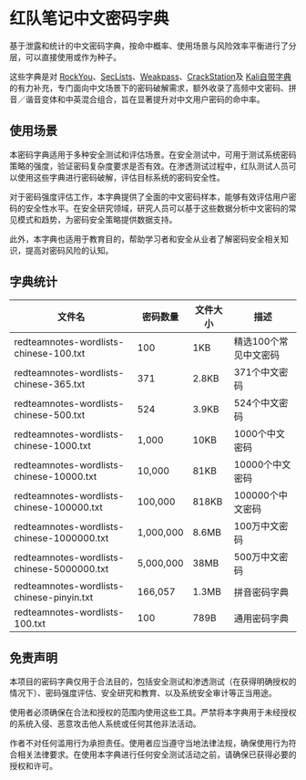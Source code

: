 # 红队笔记中文密码字典

基于泄露和统计的中文密码字典，按命中概率、使用场景与风险效率平衡进行了分层，可以直接使用或作为种子。

这些字典是对 [RockYou](https://weakpass.com/wordlists/rockyou.txt)、[SecLists](https://github.com/danielmiessler/SecLists)、[Weakpass](https://weakpass.com/all_in_one)、[CrackStation](https://crackstation.net/crackstation-wordlist-password-cracking-dictionary.htm)及 [Kali自带字典](https://www.kali.org/tools/wordlists/) 的有力补充，专门面向中文场景下的密码破解需求，额外收录了高频中文密码、拼音／谐音变体和中英混合组合，旨在显著提升对中文用户密码的命中率。

## 使用场景

本密码字典适用于多种安全测试和评估场景。在安全测试中，可用于测试系统密码策略的强度，验证密码复杂度要求是否有效。在渗透测试过程中，红队测试人员可以使用这些字典进行密码破解，评估目标系统的密码安全性。

对于密码强度评估工作，本字典提供了全面的中文密码样本，能够有效评估用户密码的安全性水平。在安全研究领域，研究人员可以基于这些数据分析中文密码的常见模式和趋势，为密码安全策略提供数据支持。

此外，本字典也适用于教育目的，帮助学习者和安全从业者了解密码安全相关知识，提高对密码风险的认知。

## 字典统计

| 文件名 | 密码数量 | 文件大小 | 描述 |
|--------|----------|----------|------|
| redteamnotes-wordlists-chinese-100.txt | 100 | 1KB | 精选100个常见中文密码 |
| redteamnotes-wordlists-chinese-365.txt | 371 | 2.8KB | 371个中文密码 |
| redteamnotes-wordlists-chinese-500.txt | 524 | 3.9KB | 524个中文密码 |
| redteamnotes-wordlists-chinese-1000.txt | 1,000 | 10KB | 1000个中文密码 |
| redteamnotes-wordlists-chinese-10000.txt | 10,000 | 81KB | 10000个中文密码 |
| redteamnotes-wordlists-chinese-100000.txt | 100,000 | 818KB | 100000个中文密码 |
| redteamnotes-wordlists-chinese-1000000.txt | 1,000,000 | 8.6MB | 100万中文密码 |
| redteamnotes-wordlists-chinese-5000000.txt | 5,000,000 | 38MB | 500万中文密码 |
| redteamnotes-wordlists-chinese-pinyin.txt | 166,057 | 1.3MB | 拼音密码字典 |
| redteamnotes-wordlists-100.txt | 100 | 789B | 通用密码字典 |

## 免责声明

本项目的密码字典仅用于合法目的，包括安全测试和渗透测试（在获得明确授权的情况下）、密码强度评估、安全研究和教育、以及系统安全审计等正当用途。

使用者必须确保在合法和授权的范围内使用这些工具。严禁将本字典用于未经授权的系统入侵、恶意攻击他人系统或任何其他非法活动。

作者不对任何滥用行为承担责任。使用者应当遵守当地法律法规，确保使用行为符合相关法律要求。在使用本字典进行任何安全测试活动之前，请确保已获得必要的授权和许可。
